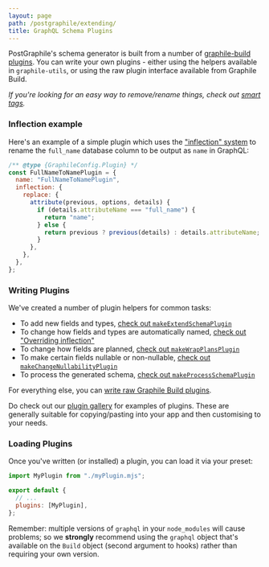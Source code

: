 ```yaml
---
layout: page
path: /postgraphile/extending/
title: GraphQL Schema Plugins
---
```


PostGraphile's schema generator is built from a number of
[graphile-build plugins](https://build.graphile.org/graphile-build/plugins/). You can
write your own plugins - either using the helpers available in `graphile-utils`,
or using the raw plugin interface available from Graphile Build.

_If you're looking for an easy way to remove/rename things, check out
[smart tags](./smart-tags/)._

### Inflection example

Here's an example of a simple plugin which uses the ["inflection"
system](./inflection) to rename the `full_name` database column to be output as
`name` in GraphQL:

```js
/** @type {GraphileConfig.Plugin} */
const FullNameToNamePlugin = {
  name: "FullNameToNamePlugin",
  inflection: {
    replace: {
      attribute(previous, options, details) {
        if (details.attributeName === "full_name") {
          return "name";
        } else {
          return previous ? previous(details) : details.attributeName;
        }
      },
    },
  },
};
```

### Writing Plugins

We've created a number of plugin helpers for common tasks:

- To add new fields and types,
  [check out `makeExtendSchemaPlugin`](./make-extend-schema-plugin/)
- To change how fields and types are automatically named,
  [check out "Overriding inflection"](./inflection#overriding-inflection)
- To change how fields are planned,
  [check out `makeWrapPlansPlugin`](./make-wrap-plans-plugin/)
- To make certain fields nullable or non-nullable,
  [check out `makeChangeNullabilityPlugin`](./make-change-nullability-plugin/)
- To process the generated schema,
  [check out `makeProcessSchemaPlugin`](./make-process-schema-plugin/)

For everything else, you can
[write raw Graphile Build plugins](./extending-raw/).

Do check out our [plugin gallery](./plugin-gallery/) for examples of plugins.
These are generally suitable for copying/pasting into your app and then
customising to your needs.

### Loading Plugins

Once you've written (or installed) a plugin, you can load it via your preset:

```js title="graphile.config.mjs"
import MyPlugin from "./myPlugin.mjs";

export default {
  // ...
  plugins: [MyPlugin],
};
```

Remember: multiple versions of `graphql` in your `node_modules` will cause
problems; so we **strongly** recommend using the `graphql` object that's
available on the `Build` object (second argument to hooks) rather than requiring
your own version.
